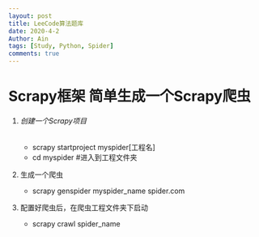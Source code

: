 ```yaml
---
layout: post
title: LeeCode算法题库
date: 2020-4-2
Author: Ain
tags: [Study, Python, Spider]
comments: true
---
```


# Scrapy框架 简单生成一个Scrapy爬虫

1. ###### 创建一个Scrapy项目

   - scrapy startproject myspider[工程名]
   - cd myspider    #进入到工程文件夹 

2. 生成一个爬虫

   - scrapy genspider myspider_name spider.com

3. 配置好爬虫后，在爬虫工程文件夹下启动

   - scrapy crawl spider_name
